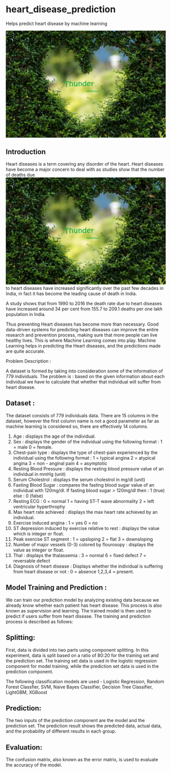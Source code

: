 # heart_disease_prediction
Helps predict heart disease by machine learning

![](image1.jpg)

## Introduction

Heart diseases is a term covering any disorder of the heart.
Heart diseases have become a major concern to deal with as studies show that the number of deaths due ![img.png](image1.jpg)to heart diseases have increased significantly over the past few decades in India, in fact it has become the leading cause of death in India.

A study shows that from 1990 to 2016 the death rate due to heart diseases have increased around 34 per cent from 155.7 to 209.1 deaths per one lakh population in India.

Thus preventing Heart diseases has become more than necessary.
Good data-driven systems for predicting heart diseases can improve the entire research and prevention process, making sure that more people can live healthy lives.
This is where Machine Learning comes into play.
Machine Learning helps in predicting the Heart diseases, and the predictions made are quite accurate.

Problem Description :

A dataset is formed by taking into consideration some of the information of 779 individuals.
The problem is : based on the given information about each individual we have to calculate that whether that individual will suffer from heart disease.

## Dataset :

The dataset consists of 779 individuals data.
There are 15 columns in the dataset, however the first column name is not a good parameter as far as machine learning is considered so, there are effectively 14 columns.

1.	Age : displays the age of the individual.
2.	Sex : displays the gender of the individual using the following   format : 1 = male
      0 = female.
3.	Chest-pain type : displays the type of chest-pain experienced by the individual using the following format :
      1 = typical angina
      2 = atypical angina
      3 = non - anginal pain
      4 = asymptotic
4.	Resting Blood Pressure : displays the resting blood pressure value of an individual in mmHg (unit)
5.	Serum Cholestrol : displays the serum cholestrol in mg/dl (unit)
6.	Fasting Blood Sugar : compares the fasting blood sugar value of an individual with 120mg/dl.
      If fasting blood sugar > 120mg/dl then : 1  (true)
      else : 0   (false)
7.	Resting ECG :
      0 = normal
      1 = having ST-T wave abnormality
      2 = left ventricular hyperthrophy
8.	Max heart rate achieved : displays the max heart rate achieved by an individual.
9.	Exercise induced angina :
      1 = yes
      0 = no
10.	ST depression induced by exercise relative to rest : displays the value which is integer or float.
11.	Peak exercise ST segment :
       1 = upsloping
       2 = flat
       3 = downsloping
12.	Number of major vessels (0-3) colored by flourosopy : displays the value as integer or float.
13.	Thal : displays the thalassemia :
       3 = normal
       6 = fixed defect
       7 = reversable defect
14.	Diagnosis of heart disease : Displays whether the individual is suffering from heart disease or not :
       0 = absence
       1,2,3,4 = present.

## Model Training and Prediction :
We can train our prediction model by analyzing existing data because we already know whether each patient has heart disease. This process is also known as supervision and learning. The trained model is then used to predict if users suffer from heart disease. The training and prediction process is described as follows:

## Splitting:
First, data is divided into two parts using component splitting. In this experiment, data is split based on a ratio of 80:20 for the training set and the prediction set. The training set data is used in the logistic regression component for model training, while the prediction set data is used in the prediction component.

The following classification models are used - Logistic Regression, Random Forest Classfier, SVM, Naive Bayes Classifier, Decision Tree Classifier, LightGBM, XGBoost

## Prediction:
The two inputs of the prediction component are the model and the prediction set. The prediction result shows the predicted data, actual data, and the probability of different results in each group.

## Evaluation:
The confusion matrix, also known as the error matrix, is used to evaluate the accuracy of the model.
